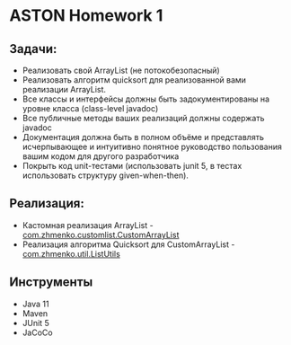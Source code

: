 # ASTON Homework 1
## Задачи:
- Реализовать свой ArrayList (не потокобезопасный)
- Реализовать алгоритм quicksort для реализованной вами реализации ArrayList.
- Все классы и интерфейсы должны быть задокументированы на уровне класса (class-level javadoc)
- Все публичные методы ваших реализаций должны содержать javadoc
- Документация должна быть в полном объёме и представлять исчерпывающее и интуитивно понятное руководство пользования вашим кодом для другого разработчика
- Покрыть код unit-тестами (использовать junit 5, в тестах использовать структуру given-when-then).
## Реализация:
- Кастомная реализация ArrayList - [com.zhmenko.customlist.CustomArrayList](./src/main/java/com/zhmenko/customlist/CustomArrayList.java)
- Реализация алгоритма Quicksort для CustomArrayList - [com.zhmenko.util.ListUtils](./src/main/java/com/zhmenko/util/ListUtils.java)
## Инструменты
- Java 11
- Maven
- JUnit 5
- JaCoCo